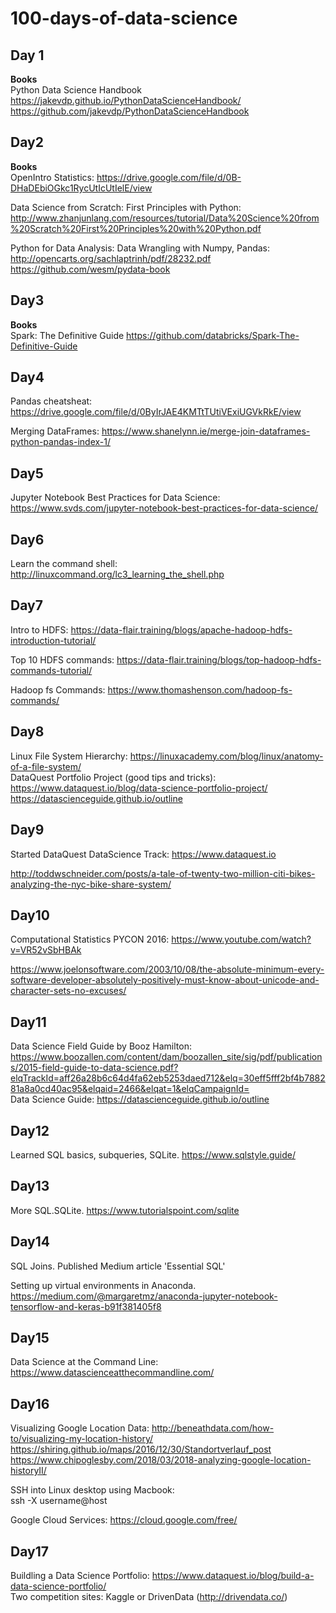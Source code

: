 # 100-days-of-data-science

## Day 1        
**Books**       
Python Data Science Handbook       
https://jakevdp.github.io/PythonDataScienceHandbook/        
https://github.com/jakevdp/PythonDataScienceHandbook

## Day2
**Books**      
OpenIntro Statistics: https://drive.google.com/file/d/0B-DHaDEbiOGkc1RycUtIcUtIelE/view       

Data Science from Scratch: First Principles with Python: http://www.zhanjunlang.com/resources/tutorial/Data%20Science%20from%20Scratch%20First%20Principles%20with%20Python.pdf         

Python for Data Analysis: Data Wrangling with Numpy, Pandas:       
http://opencarts.org/sachlaptrinh/pdf/28232.pdf    
https://github.com/wesm/pydata-book       

## Day3
**Books**         
Spark: The Definitive Guide https://github.com/databricks/Spark-The-Definitive-Guide

## Day4
Pandas cheatsheat: https://drive.google.com/file/d/0ByIrJAE4KMTtTUtiVExiUGVkRkE/view      

Merging DataFrames: https://www.shanelynn.ie/merge-join-dataframes-python-pandas-index-1/        

## Day5
Jupyter Notebook Best Practices for Data Science: https://www.svds.com/jupyter-notebook-best-practices-for-data-science/   

## Day6
Learn the command shell: http://linuxcommand.org/lc3_learning_the_shell.php     

## Day7
Intro to HDFS: https://data-flair.training/blogs/apache-hadoop-hdfs-introduction-tutorial/       

Top 10 HDFS commands: https://data-flair.training/blogs/top-hadoop-hdfs-commands-tutorial/      

Hadoop fs Commands: https://www.thomashenson.com/hadoop-fs-commands/      

## Day8
Linux File System Hierarchy: https://linuxacademy.com/blog/linux/anatomy-of-a-file-system/         
DataQuest Portfolio Project (good tips and tricks): https://www.dataquest.io/blog/data-science-portfolio-project/         
https://datascienceguide.github.io/outline     

## Day9
Started DataQuest DataScience Track: https://www.dataquest.io       

http://toddwschneider.com/posts/a-tale-of-twenty-two-million-citi-bikes-analyzing-the-nyc-bike-share-system/     

## Day10
Computational Statistics PYCON 2016: https://www.youtube.com/watch?v=VR52vSbHBAk    

https://www.joelonsoftware.com/2003/10/08/the-absolute-minimum-every-software-developer-absolutely-positively-must-know-about-unicode-and-character-sets-no-excuses/       

## Day11
Data Science Field Guide by Booz Hamilton: https://www.boozallen.com/content/dam/boozallen_site/sig/pdf/publications/2015-field-guide-to-data-science.pdf?elqTrackId=aff26a28b6c64d4fa62eb5253daed712&elq=30eff5fff2bf4b788281a8a0cd40ac95&elqaid=2466&elqat=1&elqCampaignId=            
 Data Science Guide: https://datascienceguide.github.io/outline    
 
## Day12
Learned SQL basics, subqueries, SQLite. https://www.sqlstyle.guide/       

## Day13
More SQL.SQLite. https://www.tutorialspoint.com/sqlite      

## Day14
SQL Joins. Published Medium article 'Essential SQL'

Setting up virtual environments in Anaconda. https://medium.com/@margaretmz/anaconda-jupyter-notebook-tensorflow-and-keras-b91f381405f8    

## Day15
Data Science at the Command Line: https://www.datascienceatthecommandline.com/     

## Day16
Visualizing Google Location Data:
http://beneathdata.com/how-to/visualizing-my-location-history/       
https://shiring.github.io/maps/2016/12/30/Standortverlauf_post     
https://www.chipoglesby.com/2018/03/2018-analyzing-google-location-historyII/      

SSH into Linux desktop using Macbook:     
ssh -X username@host    

Google Cloud Services: https://cloud.google.com/free/     

## Day17
Buildling a Data Science Portfolio: https://www.dataquest.io/blog/build-a-data-science-portfolio/     
Two competition sites: Kaggle or DrivenData (http://drivendata.co/)     


